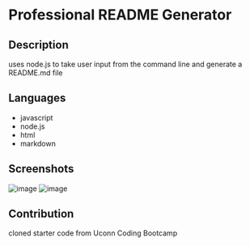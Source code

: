 # Professional README Generator 

## Description
uses node.js to take user input from the command line and generate a README.md file

## Languages
* javascript
* node.js
* html
* markdown

## Screenshots
![image](https://user-images.githubusercontent.com/64660713/170830596-dfc97c59-7412-4103-8fda-26e573d1237f.png)
![image](https://user-images.githubusercontent.com/64660713/170830702-1cfe5ddc-165d-46d6-b27a-01806d4f31d6.png)

## Contribution
cloned starter code from Uconn Coding Bootcamp


